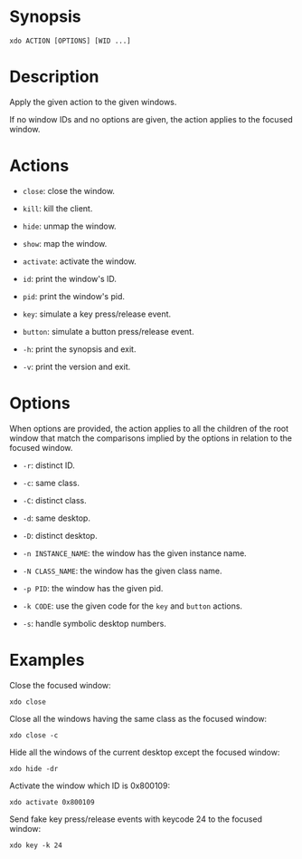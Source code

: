 # Synopsis

    xdo ACTION [OPTIONS] [WID ...]

# Description

Apply the given action to the given windows.

If no window IDs and no options are given, the action applies to the focused window.

# Actions

- `close`: close the window.

- `kill`: kill the client.

- `hide`: unmap the window.

- `show`: map the window.

- `activate`: activate the window.

- `id`: print the window's ID.

- `pid`: print the window's pid.

- `key`: simulate a key press/release event.

- `button`: simulate a button press/release event.

- `-h`: print the synopsis and exit.

- `-v`: print the version and exit.

# Options

When options are provided, the action applies to all the children of the root window that match the comparisons implied by the options in relation to the focused window.

- `-r`: distinct ID.

- `-c`: same class.

- `-C`: distinct class.

- `-d`: same desktop.

- `-D`: distinct desktop.

- `-n INSTANCE_NAME`: the window has the given instance name.

- `-N CLASS_NAME`: the window has the given class name.

- `-p PID`: the window has the given pid.

- `-k CODE`: use the given code for the `key` and `button` actions.

- `-s`: handle symbolic desktop numbers.

# Examples

Close the focused window:

    xdo close

Close all the windows having the same class as the focused window:

    xdo close -c

Hide all the windows of the current desktop except the focused window:

    xdo hide -dr

Activate the window which ID is 0x800109:

    xdo activate 0x800109

Send fake key press/release events with keycode 24 to the focused window:

    xdo key -k 24
